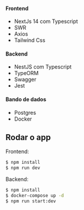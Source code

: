#### Frontend

- NextJs 14 com Typescript
- SWR
- Axios
- Tailwind Css

#### Backend

- NestJS com Typescript
- TypeORM
- Swagger
- Jest

#### Bando de dados

- Postgres
- Docker

## Rodar o app

Frontend:

```bash
$ npm install
$ npm run dev
```

Backend:

```bash
$ npm install
$ docker-compose up -d
$ npm run start:dev
```
